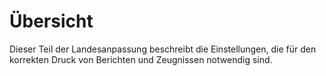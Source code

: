 # Übersicht

Dieser Teil der Landesanpassung beschreibt die Einstellungen, die für den korrekten Druck von Berichten und Zeugnissen notwendig sind. 
